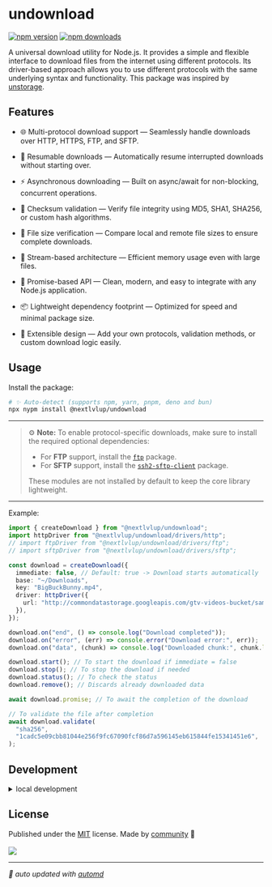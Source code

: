 # undownload

<!-- automd:badges color=yellow -->

[![npm version](https://img.shields.io/npm/v/@nextlvlup/undownload?color=yellow)](https://npmjs.com/package/@nextlvlup/undownload)
[![npm downloads](https://img.shields.io/npm/dm/@nextlvlup/undownload?color=yellow)](https://npm.chart.dev/@nextlvlup/undownload)

<!-- /automd -->

A universal download utility for Node.js.
It provides a simple and flexible interface to download files from the internet using different protocols.
Its driver-based approach allows you to use different protocols with the same underlying syntax and functionality.
This package was inspired by [unstorage](https://github.com/unjs/unstorage).

## Features

- 🌐 Multi-protocol download support — Seamlessly handle downloads over HTTP, HTTPS, FTP, and SFTP.

- 🔁 Resumable downloads — Automatically resume interrupted downloads without starting over.

- ⚡ Asynchronous downloading — Built on async/await for non-blocking, concurrent operations.

- 🧩 Checksum validation — Verify file integrity using MD5, SHA1, SHA256, or custom hash algorithms.

- 📏 File size verification — Compare local and remote file sizes to ensure complete downloads.

- 💾 Stream-based architecture — Efficient memory usage even with large files.

- 🧠 Promise-based API — Clean, modern, and easy to integrate with any Node.js application.

- 📦 Lightweight dependency footprint — Optimized for speed and minimal package size.

- 🧰 Extensible design — Add your own protocols, validation methods, or custom download logic easily.

## Usage

Install the package:

```sh
# ✨ Auto-detect (supports npm, yarn, pnpm, deno and bun)
npx nypm install @nextlvlup/undownload
```

---

> ⚙️ **Note:**
> To enable protocol-specific downloads, make sure to install the required optional dependencies:
>
> - For **FTP** support, install the [`ftp`](https://www.npmjs.com/package/ftp) package.
> - For **SFTP** support, install the [`ssh2-sftp-client`](https://www.npmjs.com/package/ssh2-sftp-client) package.
>
> These modules are not installed by default to keep the core library lightweight.

---

Example:

```ts
import { createDownload } from "@nextlvlup/undownload";
import httpDriver from "@nextlvlup/undownload/drivers/http";
// import ftpDriver from "@nextlvlup/undownload/drivers/ftp";
// import sftpDriver from "@nextlvlup/undownload/drivers/sftp";

const download = createDownload({
  immediate: false, // Default: true -> Download starts automatically
  base: "~/Downloads",
  key: "BigBuckBunny.mp4",
  driver: httpDriver({
    url: "http://commondatastorage.googleapis.com/gtv-videos-bucket/sample/BigBuckBunny.mp4",
  }),
});

download.on("end", () => console.log("Download completed"));
download.on("error", (err) => console.error("Download error:", err));
download.on("data", (chunk) => console.log("Downloaded chunk:", chunk.length));

download.start(); // To start the download if immediate = false
download.stop(); // To stop the download if needed
download.status(); // To check the status
download.remove(); // Discards already downloaded data

await download.promise; // To await the completion of the download

// To validate the file after completion
await download.validate(
  "sha256",
  "1cadc5e09cbb81044e256f9fc67090fcf86d7a596145eb615844fe15341451e6",
);
```

## Development

<details>

<summary>local development</summary>

- Clone this repository
- Install latest LTS version of [Node.js](https://nodejs.org/en/)
- Enable [Corepack](https://github.com/nodejs/corepack) using `corepack enable`
- Install dependencies using `pnpm install`
- Run interactive tests using `pnpm dev`

</details>

## License

<!-- automd:contributors license=MIT -->

Published under the [MIT](https://github.com/Ayax0/undownload/blob/main/LICENSE) license.
Made by [community](https://github.com/Ayax0/undownload/graphs/contributors) 💛
<br><br>
<a href="https://github.com/Ayax0/undownload/graphs/contributors">
<img src="https://contrib.rocks/image?repo=Ayax0/undownload" />
</a>

<!-- /automd -->

<!-- automd:with-automd -->

---

_🤖 auto updated with [automd](https://automd.unjs.io)_

<!-- /automd -->
